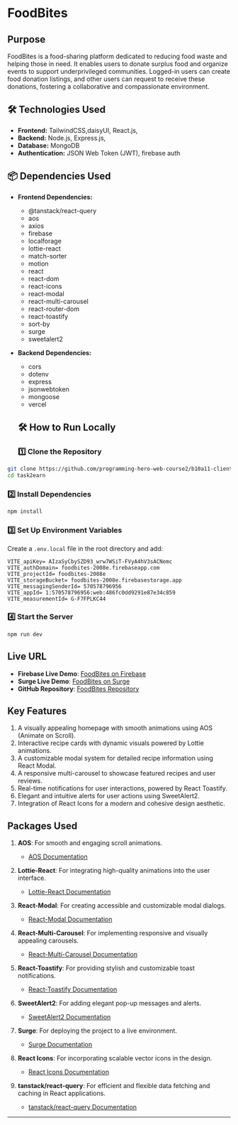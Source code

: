 # FoodBites

## Purpose

FoodBites is a food-sharing platform dedicated to reducing food waste and helping those in need. It enables users to donate surplus food and organize events to support underprivileged communities. Logged-in users can create food donation listings, and other users can request to receive these donations, fostering a collaborative and compassionate environment.

## 🛠 Technologies Used

- **Frontend:** TailwindCSS,daisyUI, React.js,
- **Backend:** Node.js, Express.js,
- **Database:** MongoDB
- **Authentication:** JSON Web Token (JWT), firebase auth

## 📦 Dependencies Used

- **Frontend Dependencies:**

  - @tanstack/react-query
  - aos
  - axios
  - firebase
  - localforage
  - lottie-react
  - match-sorter
  - motion
  - react
  - react-dom
  - react-icons
  - react-modal
  - react-multi-carousel
  - react-router-dom
  - react-toastify
  - sort-by
  - surge
  - sweetalert2

- **Backend Dependencies:**

  - cors
  - dotenv
  - express
  - jsonwebtoken
  - mongoose
  - vercel

  ## 🛠 How to Run Locally

  ### 1️⃣ Clone the Repository

```bash
git clone https://github.com/programming-hero-web-course2/b10a11-client-side-Shahriarkawsik.git
cd task2earn
```

### 2️⃣ Install Dependencies

```bash
npm install
```

### 3️⃣ Set Up Environment Variables

Create a `.env.local` file in the root directory and add:

```env
VITE_apiKey= AIzaSyCbySZD93_wrw7WSiT-FVyA4hV3sACNemc
VITE_authDomain= foodbites-2008e.firebaseapp.com
VITE_projectId= foodbites-2008e
VITE_storageBucket= foodbites-2008e.firebasestorage.app
VITE_messagingSenderId= 570578796956
VITE_appId= 1:570578796956:web:486fc0dd9291e87e34c859
VITE_measurementId= G-F7FPLKC44
```

### 4️⃣ Start the Server

```bash
npm run dev
```

## Live URL

- **Firebase Live Demo**: [FoodBites on Firebase](https://foodbites-2008e.web.app)
- **Surge Live Demo**: [FoodBites on Surge](https://sparkling-cow.surge.sh)
- **GitHub Repository**: [FoodBites Repository](https://github.com/programming-hero-web-course2/b10a11-client-side-Shahriarkawsik)

## Key Features

1. A visually appealing homepage with smooth animations using AOS (Animate on Scroll).
2. Interactive recipe cards with dynamic visuals powered by Lottie animations.
3. A customizable modal system for detailed recipe information using React Modal.
4. A responsive multi-carousel to showcase featured recipes and user reviews.
5. Real-time notifications for user interactions, powered by React Toastify.
6. Elegant and intuitive alerts for user actions using SweetAlert2.
7. Integration of React Icons for a modern and cohesive design aesthetic.

## Packages Used

1. **AOS**: For smooth and engaging scroll animations.

   - [AOS Documentation](https://michalsnik.github.io/aos/)

2. **Lottie-React**: For integrating high-quality animations into the user interface.

   - [Lottie-React Documentation](https://www.npmjs.com/package/lottie-react)

3. **React-Modal**: For creating accessible and customizable modal dialogs.

   - [React-Modal Documentation](https://reactcommunity.org/react-modal/)

4. **React-Multi-Carousel**: For implementing responsive and visually appealing carousels.

   - [React-Multi-Carousel Documentation](https://www.npmjs.com/package/react-multi-carousel)

5. **React-Toastify**: For providing stylish and customizable toast notifications.

   - [React-Toastify Documentation](https://fkhadra.github.io/react-toastify/)

6. **SweetAlert2**: For adding elegant pop-up messages and alerts.

   - [SweetAlert2 Documentation](https://sweetalert2.github.io/)

7. **Surge**: For deploying the project to a live environment.

   - [Surge Documentation](https://surge.sh/)

8. **React Icons**: For incorporating scalable vector icons in the design.

   - [React Icons Documentation](https://react-icons.github.io/react-icons/)

9. **tanstack/react-query**: For efficient and flexible data fetching and caching in React applications.

   - [tanstack/react-query Documentation](https://tanstack.com/query/latest)

---
